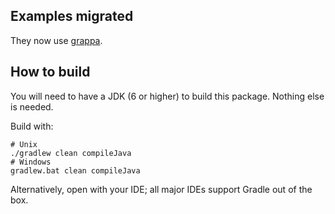 ## Examples migrated

They now use [grappa](https://github.com/parboiled1/grappa).

## How to build

You will need to have a JDK (6 or higher) to build this package. Nothing else is needed.

Build with:

```
# Unix
./gradlew clean compileJava
# Windows
gradlew.bat clean compileJava
```

Alternatively, open with your IDE; all major IDEs support Gradle out of the box.


